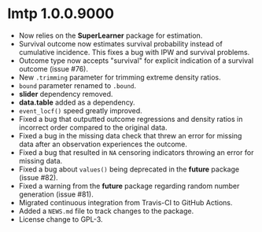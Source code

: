 # lmtp 1.0.0.9000

-   Now relies on the **SuperLearner** package for estimation.
-   Survival outcome now estimates survival probability instead of cumulative incidence. This fixes a bug with IPW and survival problems.
-   Outcome type now accepts "survival" for explicit indication of a survival outcome (issue \#76).
-   New `.trimming` parameter for trimming extreme density ratios.
-   `bound` parameter renamed to `.bound`.
-   **slider** dependency removed.
-   **data.table** added as a dependency.
-   `event_locf()` speed greatly improved.
-   Fixed a bug that outputted outcome regressions and density ratios in incorrect order compared to the original data.
-   Fixed a bug in the missing data check that threw an error for missing data after an observation experiences the outcome.
-   Fixed a bug that resulted in `NA` censoring indicators throwing an error for missing data.
-   Fixed a bug about `values()` being deprecated in the **future** package (issue \#82).
-   Fixed a warning from the **future** package regarding random number generation (issue \#81).
-   Migrated continuous integration from Travis-CI to GitHub Actions.
-   Added a `NEWS.md` file to track changes to the package.
-   License change to GPL-3.
